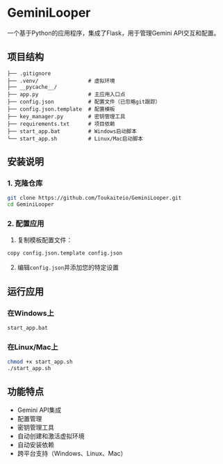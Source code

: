 # GeminiLooper

一个基于Python的应用程序，集成了Flask，用于管理Gemini API交互和配置。

## 项目结构
```
├── .gitignore
├── .venv/                # 虚拟环境
├── __pycache__/
├── app.py                # 主应用入口点
├── config.json           # 配置文件（已忽略git跟踪）
├── config.json.template  # 配置模板
├── key_manager.py        # 密钥管理工具
├── requirements.txt      # 项目依赖
├── start_app.bat         # Windows启动脚本
└── start_app.sh          # Linux/Mac启动脚本
```

## 安装说明

### 1. 克隆仓库
```bash
git clone https://github.com/Toukaiteio/GeminiLooper.git
cd GeminiLooper
```

### 2. 配置应用
1. 复制模板配置文件：
```bash
copy config.json.template config.json
```
2. 编辑`config.json`并添加您的特定设置

## 运行应用

### 在Windows上
```bash
start_app.bat
```

### 在Linux/Mac上
```bash
chmod +x start_app.sh
./start_app.sh
```

## 功能特点
- Gemini API集成
- 配置管理
- 密钥管理工具
- 自动创建和激活虚拟环境
- 自动安装依赖
- 跨平台支持（Windows、Linux、Mac）